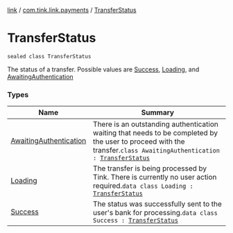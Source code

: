 [link](../../index.md) / [com.tink.link.payments](../index.md) / [TransferStatus](./index.md)

# TransferStatus

`sealed class TransferStatus`

The status of a transfer.
Possible values are [Success](-success/index.md), [Loading](-loading/index.md), and [AwaitingAuthentication](-awaiting-authentication/index.md)

### Types

| Name | Summary |
|---|---|
| [AwaitingAuthentication](-awaiting-authentication/index.md) | There is an outstanding authentication waiting that needs to be completed by the user to proceed with the transfer.`class AwaitingAuthentication : `[`TransferStatus`](./index.md) |
| [Loading](-loading/index.md) | The transfer is being processed by Tink. There is currently no user action required.`data class Loading : `[`TransferStatus`](./index.md) |
| [Success](-success/index.md) | The status was successfully sent to the user's bank for processing.`data class Success : `[`TransferStatus`](./index.md) |
